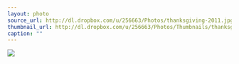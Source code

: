 ```yaml
---
layout: photo
source_url: http://dl.dropbox.com/u/256663/Photos/thanksgiving-2011.jpg
thumbnail_url: http://dl.dropbox.com/u/256663/Photos/Thumbnails/thanksgiving-2011.jpg
caption: ""
---
```

![](http://dl.dropbox.com/u/256663/Photos/thanksgiving-2011.jpg)
